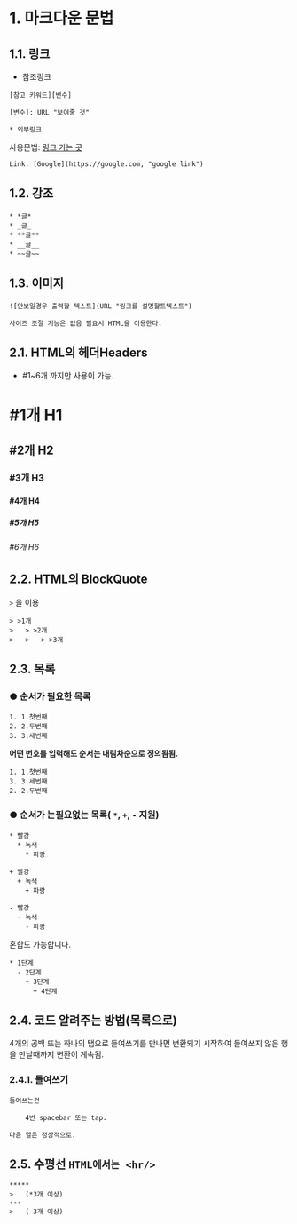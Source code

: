 # 1. 마크다운 문법

## 1.1. 링크
* 참조링크

```
[참고 키워드][변수]

[변수]: URL "보여줄 것"

* 외부링크
```
사용문법: [링크 가는 곳](링크, "보여줄 것")
```
Link: [Google](https://google.com, "google link")
```
## 1.2. 강조
```
* *글*
* _글_
* **글**
* __글__
* ~~글~~

```
## 1.3. 이미지
```
![안보일경우 출력할 텍스트](URL "링크를 설명할트텍스트")

사이즈 조절 기능은 없음 필요시 HTML을 이용한다.
```
## 2.1. HTML의 헤더Headers

* #1~6개 까지만 사용이 가능.
# #1개 H1
## #2개 H2
### #3개 H3
#### #4개 H4
##### #5개 H5
###### #6개 H6

## 2.2. HTML의 BlockQuote
```>``` 을 이용
```
> >1개
>	> >2개
>	>	> >3개
```

## 2.3. 목록
### ● 순서가 필요한 목록
```
1. 1.첫번째
2. 2.두번째
3. 3.세번째
```


**어떤 번호를 입력해도 순서는 내림차순으로 정의됨됨.**
```
1. 1.첫번째
3. 3.세번째
2. 2.두번째
```

### ● 순서가 는필요없는 목록( `*`, `+`, `-` 지원)
```
* 빨강
  * 녹색
    * 파랑

+ 빨강
  + 녹색
    + 파랑

- 빨강
  - 녹색
    - 파랑
```

혼합도 가능합니다.
```
* 1단계
  - 2단계
    + 3단계
      + 4단계
```

## 2.4. 코드 알려주는 방법(목록으로)
4개의 공백 또는 하나의 탭으로 들여쓰기를 만나면 변환되기 시작하여 들여쓰지 않은 행을 만날때까지 변환이 계속됨.

### 2.4.1. 들여쓰기
```
들여쓰는건

    4번 spacebar 또는 tap.
    
다음 열은 정상적으로.
```

## 2.5. 수평선 ```HTML에서는 <hr/>```

```
*****
>   (*3개 이상)
---
>   (-3개 이상)
```

